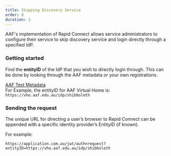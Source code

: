 ```yaml
---
title: Skipping Discovery Service
order: 8
duration: 1
---
```


AAF's implementation of Rapid Connect allows service administrators to configure their service to skip discovery service and login directly through a specified IdP.

### Getting started


Find the **entityID** of the IdP that you wish to directly login through. This can be done by looking through the AAF metadata or your own registrations.

<a href="https://md.test.aaf.edu.au/" class="btn btn-outline-primary mb-3">AAF Test Metadata</a>
<br>
For Example, the entityID for AAF Virtual Home is: `https://vho.aaf.edu.au/idp/shibboleth`


### Sending the request

The unique URL for directing a user’s browser to Rapid Connect can be appended with a specific identity provider’s EntityID (if known).

For example:

`https://application.com.au/jwt/authnrequest?entityID=https://vho.aaf.edu.au/idp/shibboleth`